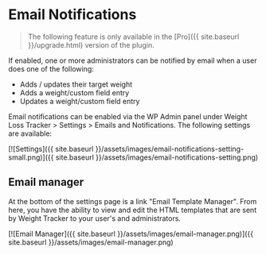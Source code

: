 # Email Notifications

> The following feature is only available in the [Pro]({{ site.baseurl }}/upgrade.html) version of the plugin.

If enabled, one or more administrators can be notified by email when a user does one of the following:

-   Adds / updates their target weight
-   Adds a weight/custom field entry
-   Updates a weight/custom field entry

Email notifications can be enabled via the WP Admin panel under Weight Loss Tracker > Settings > Emails and Notifications. The following settings are available:

[![Settings]({{ site.baseurl }}/assets/images/email-notifications-setting-small.png)]({{ site.baseurl }}/assets/images/email-notifications-setting.png)

## Email manager

At the bottom of the settings page is a link "Email Template Manager". From here, you have the ability to view and edit the HTML templates that are sent by Weight Tracker to your user's and administrators.

[![Email Manager]({{ site.baseurl }}/assets/images/email-manager.png)]({{ site.baseurl }}/assets/images/email-manager.png)
